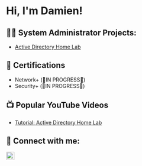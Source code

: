 <h1>Hi, I'm Damien! </h1>

<h2>👨‍💻 System Administrator Projects:</h2>

- [Active Directory Home Lab](https://github.com/DamienWeickerson/ActiveDirectoryLab/tree/main)

<h2>📃 Certifications</h2>

- Network+ (🌱IN PROGRESS🌱)
- Security+ (🌱IN PROGRESS🌱)

<h2>📺 Popular YouTube Videos</h2>

- [Tutorial: Active Directory Home Lab](https://www.youtube.com/watch?v=a83ASGn_V_s)
  
<h2> 🤳 Connect with me:</h2>

[<img align="left" alt="DamienWeickerson | LinkedIn" width="22px" src="https://cdn.jsdelivr.net/npm/simple-icons@v3/icons/linkedin.svg" />][linkedin]

[linkedin]: https://www.linkedin.com/in/damien-weickerson-132910134

<!--
**damienweickerson/damienweickerson** is a ✨ _special_ ✨ repository because its `README.md` (this file) appears on your GitHub profile.

Here are some ideas to get you started:

- 🔭 I’m currently working on ...
- 🌱 I’m currently learning ...
- 👯 I’m looking to collaborate on ...
- 🤔 I’m looking for help with ...
- 💬 Ask me about ...
- 📫 How to reach me: ...
- 😄 Pronouns: ...
- ⚡ Fun fact: ...
-->
